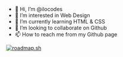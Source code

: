 - 👋 Hi, I’m @ilocodes
- 👀 I’m interested in Web Design
- 🌱 I’m currently learning HTML & CSS
- 💞️ I’m looking to collaborate on Github
- 📫 How to reach me from my Github page

<!---
ilocodes/ilocodes is a ✨ special ✨ repository because its `README.md` (this file) appears on your GitHub profile.
You can click the Preview link to take a look at your changes.
--->
[![roadmap.sh](https://api.roadmap.sh/v1-badge/tall/64b3af139a1017508d21d7da?variant=dark)](https://roadmap.sh)
